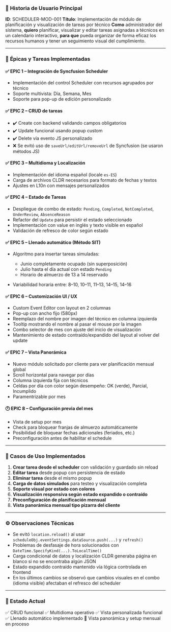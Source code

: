 ### 🧩 **Historia de Usuario Principal**

**ID**: SCHEDULER-MOD-001
**Título**: Implementación de módulo de planificación y visualización de tareas por técnico
**Como** administrador del sistema,
**quiero** planificar, visualizar y editar tareas asignadas a técnicos en un calendario interactivo,
**para que** pueda organizar de forma eficaz los recursos humanos y tener un seguimiento visual del cumplimiento.

---

### 📌 **Épicas y Tareas Implementadas**

#### ✅ EPIC 1 – Integración de Syncfusion Scheduler

* Implementación del control Scheduler con recursos agrupados por técnico
* Soporte multivista: Día, Semana, Mes
* Soporte para pop-up de edición personalizado

#### ✅ EPIC 2 – CRUD de tareas

* ✔️ Create con backend validando campos obligatorios
* ✔️ Update funcional usando popup custom
* ✔️ Delete vía evento JS personalizado
* ❌ Se evitó uso de `saveUrl/editUrl/removeUrl` de Syncfusion (se usaron métodos JS)

#### ✅ EPIC 3 – Multidioma y Localización

* Implementación del idioma español (locale `es-ES`)
* Carga de archivos CLDR necesarios para formato de fechas y textos
* Ajustes en L10n con mensajes personalizados

#### ✅ EPIC 4 – Estado de Tareas

* Despliegue de combo de estado: `Pending`, `Completed`, `NotCompleted`, `UnderReview`, `AbsenceReason`
* Refactor del `Update` para persistir el estado seleccionado
* Implementación con value en inglés y texto visible en español
* Validación de refresco de color según estado

#### ✅ EPIC 5 – Llenado automático (Método SIT)

* Algoritmo para insertar tareas simuladas:

  * Junio completamente ocupado (sin superposición)
  * Julio hasta el día actual con estado `Pending`
  * Horario de almuerzo de 13 a 14 reservado
* Variabilidad horaria entre: 8–10, 10–11, 11–13, 14–15, 14–16

#### ✅ EPIC 6 – Customización UI / UX

* Custom Event Editor con layout en 2 columnas
* Pop-up con ancho fijo (580px)
* Reemplazo del nombre por imagen del técnico en columna izquierda
* Tooltip mostrando el nombre al pasar el mouse por la imagen
* Combo selector de mes con ajuste del inicio de visualización
* Mantenimiento de estado contraído/expandido del layout al volver del update

#### ✅ EPIC 7 – Vista Panorámica

* Nuevo módulo solicitado por cliente para ver planificación mensual global
* Scroll horizontal para navegar por días
* Columna izquierda fija con técnicos
* Celdas por día con color según desempeño: OK (verde), Parcial, Incumplido
* Paramentrizable por mes

#### 🕐 EPIC 8 – Configuración previa del mes

* Vista de setup por mes
* Check para bloquear franjas de almuerzo automáticamente
* Posibilidad de bloquear fechas adicionales (feriados, etc.)
* Preconfiguración antes de habilitar el schedule

---

### 🧪 Casos de Uso Implementados

1. **Crear tarea desde el scheduler** con validación y guardado sin reload
2. **Editar tarea** desde popup con persistencia de estado
3. **Eliminar tarea** desde el mismo popup
4. **Carga de datos simulados** para testeo y visualización completa
5. **Soporte visual por estado con colores**
6. **Visualización responsiva según estado expandido o contraído**
7. **Preconfiguración de planificación mensual**
8. **Vista panorámica mensual tipo pizarra del cliente**

---

### ⚙️ Observaciones Técnicas

* Se evitó `location.reload()` al usar `scheduleObj.eventSettings.dataSource.push(...)` y `refresh()`
* Problemas de desfasaje de hora solucionados con `DateTime.SpecifyKind(...).ToLocalTime()`
* Carga condicional de datos y localización CLDR generaba página en blanco si no se encontraba algún JSON
* Estado expandido contraído mantenido vía lógica controlada en frontend
* En los últimos cambios se observó que cambios visuales en el combo (idioma visible) afectaban el refresco del scheduler

---

### 🏁 Estado Actual

✅ CRUD funcional
✅ Multidioma operativo
✅ Vista personalizada funcional
✅ Llenado automático implementado
🔄 Vista panorámica y setup mensual en proceso



<!--stackedit_data:
eyJoaXN0b3J5IjpbLTE2MDE5ODkxMTVdfQ==
-->